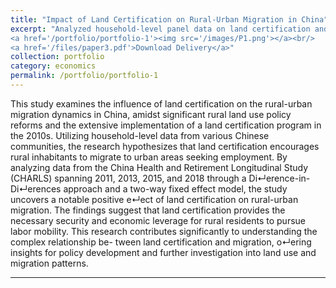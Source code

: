 ```yaml
---
title: "Impact of Land Certification on Rural-Urban Migration in China"
excerpt: "Analyzed household-level panel data on land certification and rural-urban migration in China, highlighting DID/TWFE results and policy implications. <br/>
<a href='/portfolio/portfolio-1'><img src='/images/P1.png'></a><br/>
<a href='/files/paper3.pdf'>Download Delivery</a>"
collection: portfolio
category: economics
permalink: /portfolio/portfolio-1
---
```


This study examines the influence of land certification on the rural-urban migration dynamics in China, amidst significant rural land use policy reforms and the extensive implementation of a land certification program in the 2010s. Utilizing household-level data from various Chinese communities, the research hypothesizes that land certification encourages rural inhabitants to migrate to urban areas seeking employment. By analyzing data from the China Health and Retirement Longitudinal Study (CHARLS) spanning 2011, 2013, 2015, and 2018 through a Di↵erence-in-Di↵erences approach and a two-way fixed effect model, the study uncovers a notable positive e↵ect of land certification on rural-urban migration. The findings suggest that land certification provides the necessary security and economic leverage for rural residents to pursue labor mobility. This research contributes significantly to understanding the complex relationship be- tween land certification and migration, o↵ering insights for policy development and further investigation into land use and migration patterns.  

---

